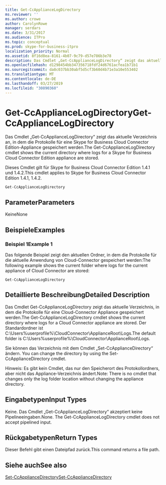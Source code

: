 ```yaml
---
title: Get-CcApplianceLogDirectory
ms.reviewer: ''
ms.author: crowe
author: CarolynRowe
manager: serdars
ms.date: 3/31/2017
ms.audience: ITPro
ms.topic: conceptual
ms.prod: skype-for-business-itpro
localization_priority: Normal
ms.assetid: 8f16d8ea-8161-4b07-9c79-d57e786b3e78
description: Das Cmdlet „Get-CcApplianceLogDirectory“ zeigt das aktuelle Verzeichnis an, in dem die Protokolle für eine Skype for Business Cloud Connector Edition-Appliance gespeichert werden.
ms.openlocfilehash: d1298454bb347356718fdf24d6761acfea1b71b1
ms.sourcegitcommit: da8c037bb30abf5d5cf3b60d4b71e3a10e553402
ms.translationtype: MT
ms.contentlocale: de-DE
ms.lasthandoff: 03/27/2019
ms.locfileid: "30890360"
---
```

# <a name="get-ccappliancelogdirectory"></a><span data-ttu-id="64f70-103">Get-CcApplianceLogDirectory</span><span class="sxs-lookup"><span data-stu-id="64f70-103">Get-CcApplianceLogDirectory</span></span>
 
<span data-ttu-id="64f70-104">Das Cmdlet „Get-CcApplianceLogDirectory“ zeigt das aktuelle Verzeichnis an, in dem die Protokolle für eine Skype for Business Cloud Connector Edition-Appliance gespeichert werden.</span><span class="sxs-lookup"><span data-stu-id="64f70-104">The Get-CcApplianceLogDirectory cmdlet shows the current directory where logs for a Skype for Business Cloud Connector Edition appliance are stored.</span></span>
  
<span data-ttu-id="64f70-105">Dieses Cmdlet gilt für Skype for Business Cloud Connector Edition 1.4.1 und 1.4.2.</span><span class="sxs-lookup"><span data-stu-id="64f70-105">This cmdlet applies to Skype for Business Cloud Connector Edition 1.4.1, 1.4.2.</span></span>
  
```
Get-CcApplianceLogDirectory
```

## <a name="parameters"></a><span data-ttu-id="64f70-106">Parameter</span><span class="sxs-lookup"><span data-stu-id="64f70-106">Parameters</span></span>

<span data-ttu-id="64f70-107">Keine</span><span class="sxs-lookup"><span data-stu-id="64f70-107">None</span></span>
  
## <a name="examples"></a><span data-ttu-id="64f70-108">Beispiele</span><span class="sxs-lookup"><span data-stu-id="64f70-108">Examples</span></span>
<span data-ttu-id="64f70-109"><a name="Examples"> </a></span><span class="sxs-lookup"><span data-stu-id="64f70-109"></span></span>

### <a name="example-1"></a><span data-ttu-id="64f70-110">Beispiel 1</span><span class="sxs-lookup"><span data-stu-id="64f70-110">Example 1</span></span>

<span data-ttu-id="64f70-111">Das folgende Beispiel zeigt den aktuellen Ordner, in dem die Protokolle für die aktuelle Anwendung von Cloud-Connector gespeichert werden:</span><span class="sxs-lookup"><span data-stu-id="64f70-111">The following example shows the current folder where logs for the current appliance of Cloud Connector are stored:</span></span>
  
```
Get-CcApplianceLogDirectory
```

## <a name="detailed-description"></a><span data-ttu-id="64f70-112">Detaillierte Beschreibung</span><span class="sxs-lookup"><span data-stu-id="64f70-112">Detailed Description</span></span>
<span data-ttu-id="64f70-113"><a name="DetailedDescription"> </a></span><span class="sxs-lookup"><span data-stu-id="64f70-113"></span></span>

<span data-ttu-id="64f70-114">Das Cmdlet Get-CcApplianceLogDirectory zeigt das aktuelle Verzeichnis, in dem die Protokolle für eine Cloud-Connector Appliance gespeichert werden.</span><span class="sxs-lookup"><span data-stu-id="64f70-114">The Get-CcApplianceLogDirectory cmdlet shows the current directory where logs for a Cloud Connector appliance are stored.</span></span> <span data-ttu-id="64f70-115">Der Standardordner ist C:\Users\%userprofile%\CloudConnector\ApplianceRoot\Logs.</span><span class="sxs-lookup"><span data-stu-id="64f70-115">The default folder is C:\Users\%userprofile%\CloudConnector\ApplianceRoot\Logs.</span></span> 
  
<span data-ttu-id="64f70-116">Sie können das Verzeichnis mit dem Cmdlet „Set-CcApplianceDirectory“ ändern. </span><span class="sxs-lookup"><span data-stu-id="64f70-116">You can change the directory by using the Set-CcApplianceDirectory cmdlet.</span></span> 
  
<span data-ttu-id="64f70-117">Hinweis: Es gibt kein Cmdlet, das nur den Speicherort des Protokollordners, aber nicht das Appliance-Verzeichnis ändert.</span><span class="sxs-lookup"><span data-stu-id="64f70-117">Note: There is no cmdlet that changes only the log folder location without changing the appliance directory.</span></span>
  
## <a name="input-types"></a><span data-ttu-id="64f70-118">Eingabetypen</span><span class="sxs-lookup"><span data-stu-id="64f70-118">Input Types</span></span>
<span data-ttu-id="64f70-119"><a name="InputTypes"> </a></span><span class="sxs-lookup"><span data-stu-id="64f70-119"></span></span>

<span data-ttu-id="64f70-p102">Keine. Das Cmdlet „Get-CcApplianceLogDirectory“ akzeptiert keine Pipelineeingaben.</span><span class="sxs-lookup"><span data-stu-id="64f70-p102">None. The Get-CcApplianceLogDirectory cmdlet does not accept pipelined input.</span></span>
  
## <a name="return-types"></a><span data-ttu-id="64f70-122">Rückgabetypen</span><span class="sxs-lookup"><span data-stu-id="64f70-122">Return Types</span></span>
<span data-ttu-id="64f70-123"><a name="ReturnTypes"> </a></span><span class="sxs-lookup"><span data-stu-id="64f70-123"></span></span>

<span data-ttu-id="64f70-124">Dieser Befehl gibt einen Dateipfad zurück.</span><span class="sxs-lookup"><span data-stu-id="64f70-124">This command returns a file path.</span></span>
  
## <a name="see-also"></a><span data-ttu-id="64f70-125">Siehe auch</span><span class="sxs-lookup"><span data-stu-id="64f70-125">See also</span></span>
<span data-ttu-id="64f70-126"><a name="ReturnTypes"> </a></span><span class="sxs-lookup"><span data-stu-id="64f70-126"></span></span>

[<span data-ttu-id="64f70-127">Set-CcApplianceDirectory</span><span class="sxs-lookup"><span data-stu-id="64f70-127">Set-CcApplianceDirectory</span></span>](set-ccappliancedirectory.md)
  

